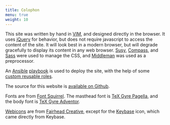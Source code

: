 ```yaml
---
title: Colophon
menu: true
weight: 10
---
```

This site was written by hand in [VIM][vim], and designed directly in the
browser. It uses [jQuery][jquery] for behavior, but does not require javascript
to access the content of the site. It will look best in a modern browser, but
will degrade gracefully to display its content in any web browser.
[Susy][susy], [Compass][compass], and [Sass][sass] were used to manage the CSS,
and [Middleman][middleman] was used as a preprocessor.

An [Ansible][ansible] [playbook][source-playbook] is used to deploy the site,
with the help of some [custom reusable roles][roles-source].

The source for this website is [available on Github][source].

Fonts are from [Font Squirrel][fontsquirrel]. The masthead font is [TeX Gyre
Pagella][fs-pagella], and the body font is [TeX Gyre Adventor][fs-adventor].

[Webicons][webicons] are from [Fairhead Creative][fairheadcreative], except
for the [Keybase][keybase] icon, which came directly from Keybase.

[ansible]: http://docs.ansible.com/
[compass]: http://compass-style.org
[fairheadcreative]: http://fairheadcreative.com
[fontsquirrel]: http://www.fontsquirrel.com "Font Squirrel"
[fs-adventor]: http://www.fontsquirrel.com/fonts/TeX-Gyre-Adventor "Font Squirrel: TeX Gyre Adventor"
[fs-pagella]: http://www.fontsquirrel.com/fonts/TeX-Gyre-Pagella "Font Squirrel: TeX Gyre Pagella"
[jquery]: http://jquery.com
[keybase]: https://keybase.io
[middleman]: http://middlemanapp.com
[roles-source]: https://github.com/bloy/ansible-roles
[sass]: http://sass-lang.com
[source]: https://github.com/bloy/mike.bloy.org
[source-playbook]: https://github.com/bloy/mike.bloy.org/blob/master/deploy.yml
[susy]: http://susy.oddbird.net
[vim]: http://www.vim.org
[webicons]: https://github.com/adamfairhead/webicons
